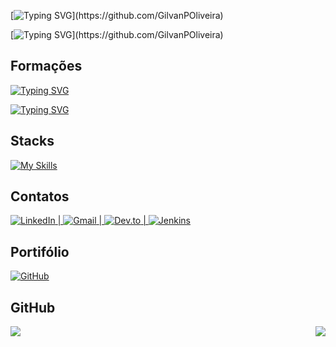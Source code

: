 [![Typing SVG](https://readme-typing-svg.demolab.com?font=Inconsolata&pause=1000&color=31F784&width=435&lines=Olá,;Salut,;Hello+There,)](https://github.com/GilvanPOliveira)

[![Typing SVG](https://readme-typing-svg.demolab.com?font=Inconsolata&pause=1000&color=31F784&width=435&lines=me+chamo+Gilvan+Oliveira.;je+m'appelle+Gilvan+Oliveira.;my+name+is+Gilvan+Oliveira.)](https://github.com/GilvanPOliveira)

## Formações
[![Typing SVG](https://readme-typing-svg.demolab.com?font=Inconsolata&pause=1000&color=31F784&width=435&lines=Desenvolvedor+FullStack)](https://gilvanpoliveira.github.io/)

[![Typing SVG](https://readme-typing-svg.demolab.com?font=Inconsolata&pause=1000&color=31F784&width=435&lines=Engenheiro+Civil)](https://www.linkedin.com/in/gilvanpoliveira/)

## Stacks
[![My Skills](https://skillicons.dev/icons?i=html,js,ts,python,react,next,nodejs,vite,css,sass,styledcomponents,git,mysql,autocad,sketchup&perline=9)](https://github.com/GilvanPOliveira)

<!-- Social -->
## Contatos
<!--[![My Skills](https://skillicons.dev/icons?i=linkedin)](https://www.linkedin.com/in/gilvanpoliveira/)-->
<a href="https://www.linkedin.com/in/gilvanpoliveira/" target="_blank">
  <img src="https://skillicons.dev/icons?i=linkedin" alt="LinkedIn"/>
</a>
<!--[![My Skills](https://skillicons.dev/icons?i=gmail)](mailto:gilvanpoliveira06@gmail.com)-->
<a href="mailto:gilvanpoliveira06@gmail.com" target="_blank">|
  <img src="https://skillicons.dev/icons?i=gmail" alt="Gmail"/>
</a>
<!--[![My Skills](https://skillicons.dev/icons?i=devto)](https://dev.to/gilvanpoliveira)-->
<a href="https://dev.to/gilvanpoliveira" target="_blank">|
  <img src="https://skillicons.dev/icons?i=devto" alt="Dev.to"/>
</a>
<!--[![My Skills](https://skillicons.dev/icons?i=jenkins)](https://devpoolbr.com.br/profile/GilvanPOliveira)-->
<a href="https://devpoolbr.com.br/profile/GilvanPOliveira" target="_blank">|
  <img src="https://skillicons.dev/icons?i=jenkins" alt="Jenkins"/>
</a>

<!-- Portifólio -->
## Portifólio
<!--[![GitHub](https://img.shields.io/badge/GitHub-595959?style=for-the-badge&logo=github&logoColor=white)](https://gilvanpoliveira.github.io/)-->
<a href="https://gilvanpoliveira.github.io/" target="_blank">
  <img src="https://img.shields.io/badge/GitHub-595959?style=for-the-badge&logo=github&logoColor=white" alt="GitHub" />
</a>

## GitHub
<img align="right" src="https://github-readme-stats.vercel.app/api/top-langs/?username=GilvanPOliveira&layout=compact&langs_count=10&theme=dark"/>
<img src="https://github-readme-stats.vercel.app/api?username=GilvanPOliveira&theme=dark"/>

